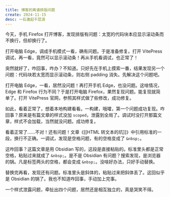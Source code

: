 ```yaml
---
title: 博客的离谱排版问题
create: 2024-11-15
desc: 一石激起千层浪
---
```


今天，手机 Firefox 打开博客，发现排版有问题：太宽的代码块本应显示滚动条而不换行，但却换行了。

打开电脑 Edge，调成手机模式一看，确有问题。于是准备修复。打开 VitePress 调试，再一看，竟然可以显示滚动条！再从手机看调试，也正常了！

突然就好了，咋回事，咋办？不知道。只好先在手机上摸索一番，结果发现另一个问题：代码块若太宽而显示滚动条，则右侧 padding 消失。先解决这个问题吧。

打开电脑 Edge，一看，居然没问题！再打开手机 Edge，也没问题。这啥情况，Edge 和 Firefox 行为不同？于是打开电脑 Firefox，果然复现问题。能复现就简单了。打开 VitePress 官网，参照其样式做了些修改，成功修复。

如此，看着正常了，想着本地构建看看。一构建，哦嚯，第一个问题成功复现。咋回事？原来是有篇文章的样式没加 `scoped`，泄露到全局了。调试时没打开那篇文章，样式不会加载，当然就没问题。成功修复。

看着正常了……不对！还有问题！文章《[[HTML 转文本的坑]]》中引用标准的一段，换行不正确。一调试，发现是空格问题，有的空格变成了 `&nbsp;`。

这咋回事？这篇文章是用 Obsidian 写的，这段是直接粘贴的。标准里头都是正常空格，粘贴过来就成了 `&nbsp;`。是不是 Obsidian 有问题？搜索发现，是浏览器的锅。凡是标签两头的空格，都会变成 `&nbsp;`。没啥好办法，只好手动替换。

替换完再看，发现还有问题。标准里头是斜体的，粘贴过来把斜体丢了。这回似乎是 Obsidian 的锅了。我也不知道咋回事，手动加上完事。

一个样式泄露问题，牵扯出四个问题，居然还是相互独立的，真是哭笑不得。


